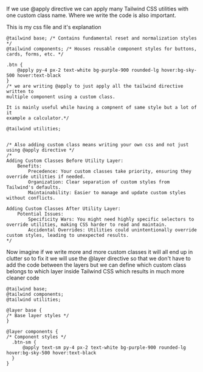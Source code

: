If we use @apply directive we can apply many Tailwind CSS utilities with one custom class name.
Where we write the code is also important.


This is my css file and it's explanation

```
@tailwind base; /* Contains fundamental reset and normalization styles */
@tailwind components; /* Houses reusable component styles for buttons, cards, forms, etc. */

.btn {
    @apply py-4 px-2 text-white bg-purple-900 rounded-lg hover:bg-sky-500 hover:text-black
}
/* we are writing @apply to just apply all the tailwind directive written to
multiple component using a custom class.

It is mainly useful while having a compnent of same style but a lot of it 
example a calculator.*/

@tailwind utilities;


/* Also adding custom class means writing your own css and not just using @apply directive */
/* 
Adding Custom Classes Before Utility Layer:
    Benefits:
        Precedence: Your custom classes take priority, ensuring they override utilities if needed.
        Organization: Clear separation of custom styles from Tailwind's defaults.
        Maintainability: Easier to manage and update custom styles without conflicts.

Adding Custom Classes After Utility Layer:
    Potential Issues:
        Specificity Wars: You might need highly specific selectors to override utilities, making CSS harder to read and maintain.
        Accidental Overrides: Utilities could unintentionally override custom styles, leading to unexpected results. 
*/
```
Now imagine if we write more and more custom classes it will all end up in clutter so to fix it we will use the @layer directive so that we don't have to add the code between the layers but we can define which custom class belongs to which layer inside Tailwind CSS which results in much more cleaner code

```
@tailwind base;
@tailwind components;
@tailwind utilities;

@layer base {
/* Base layer styles */
}

@layer components {
/* Component styles */
  .btn-sm {
      @apply text-sm py-4 px-2 text-white bg-purple-900 rounded-lg hover:bg-sky-500 hover:text-black
  }
}
```
